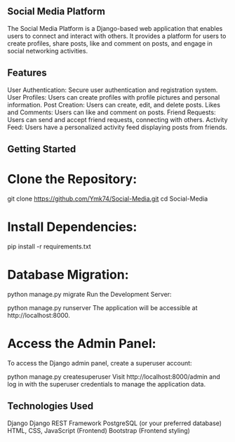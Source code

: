 ## Social Media Platform
The Social Media Platform is a Django-based web application that enables users to connect and interact with others. It provides a platform for users to create profiles, share posts, like and comment on posts, and engage in social networking activities.

## Features
User Authentication: Secure user authentication and registration system.
User Profiles: Users can create profiles with profile pictures and personal information.
Post Creation: Users can create, edit, and delete posts.
Likes and Comments: Users can like and comment on posts.
Friend Requests: Users can send and accept friend requests, connecting with others.
Activity Feed: Users have a personalized activity feed displaying posts from friends.


##  Getting Started
# Clone the Repository:

git clone https://github.com/Ymk74/Social-Media.git
cd Social-Media

# Install Dependencies:

pip install -r requirements.txt

# Database Migration:

python manage.py migrate
Run the Development Server:

python manage.py runserver
The application will be accessible at http://localhost:8000.

# Access the Admin Panel:
To access the Django admin panel, create a superuser account:

python manage.py createsuperuser
Visit http://localhost:8000/admin and log in with the superuser credentials to manage the application data.

## Technologies Used
Django
Django REST Framework
PostgreSQL (or your preferred database)
HTML, CSS, JavaScript (Frontend)
Bootstrap (Frontend styling)
